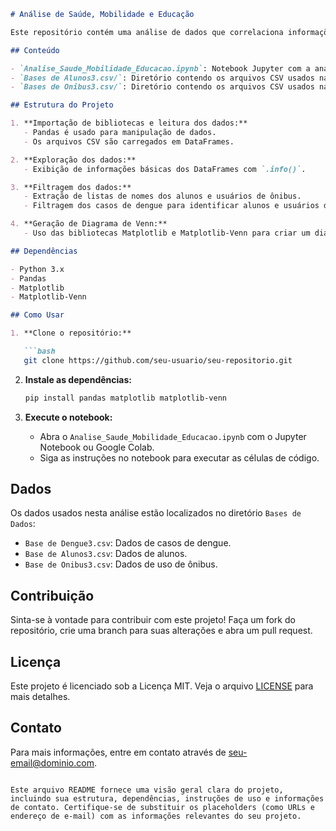 ```markdown
# Análise de Saúde, Mobilidade e Educação

Este repositório contém uma análise de dados que correlaciona informações sobre casos de dengue, alunos e mobilidade urbana (uso de ônibus).

## Conteúdo

- `Analise_Saude_Mobilidade_Educacao.ipynb`: Notebook Jupyter com a análise completa.
- `Bases de Alunos3.csv/`: Diretório contendo os arquivos CSV usados na análise.
- `Bases de Onibus3.csv/`: Diretório contendo os arquivos CSV usados na análise.

## Estrutura do Projeto

1. **Importação de bibliotecas e leitura dos dados:**
   - Pandas é usado para manipulação de dados.
   - Os arquivos CSV são carregados em DataFrames.

2. **Exploração dos dados:**
   - Exibição de informações básicas dos DataFrames com `.info()`.

3. **Filtragem dos dados:**
   - Extração de listas de nomes dos alunos e usuários de ônibus.
   - Filtragem dos casos de dengue para identificar alunos e usuários de ônibus afetados.

4. **Geração de Diagrama de Venn:**
   - Uso das bibliotecas Matplotlib e Matplotlib-Venn para criar um diagrama que mostra a interseção entre os grupos.

## Dependências

- Python 3.x
- Pandas
- Matplotlib
- Matplotlib-Venn

## Como Usar

1. **Clone o repositório:**

   ```bash
   git clone https://github.com/seu-usuario/seu-repositorio.git
   ```

2. **Instale as dependências:**

   ```bash
   pip install pandas matplotlib matplotlib-venn
   ```

3. **Execute o notebook:**
   - Abra o `Analise_Saude_Mobilidade_Educacao.ipynb` com o Jupyter Notebook ou Google Colab.
   - Siga as instruções no notebook para executar as células de código.

## Dados

Os dados usados nesta análise estão localizados no diretório `Bases de Dados`:
- `Base de Dengue3.csv`: Dados de casos de dengue.
- `Base de Alunos3.csv`: Dados de alunos.
- `Base de Onibus3.csv`: Dados de uso de ônibus.

## Contribuição

Sinta-se à vontade para contribuir com este projeto! Faça um fork do repositório, crie uma branch para suas alterações e abra um pull request.

## Licença

Este projeto é licenciado sob a Licença MIT. Veja o arquivo [LICENSE](LICENSE) para mais detalhes.

## Contato

Para mais informações, entre em contato através de [seu-email@dominio.com](mailto:seu-email@dominio.com).
```

Este arquivo README fornece uma visão geral clara do projeto, incluindo sua estrutura, dependências, instruções de uso e informações de contato. Certifique-se de substituir os placeholders (como URLs e endereço de e-mail) com as informações relevantes do seu projeto.
